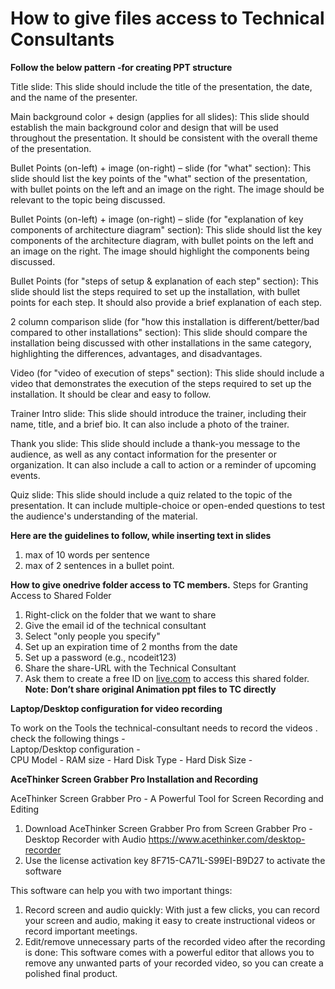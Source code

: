 # How to give files access to Technical Consultants

**Follow the below pattern -for creating PPT structure**

Title slide: This slide should include the title of the presentation, the date, and the name of the presenter.

Main background color + design (applies for all slides): This slide should establish the main background color and design that will be used throughout the presentation. It should be consistent with the overall theme of the presentation.

Bullet Points (on-left) + image (on-right) – slide (for "what" section): This slide should list the key points of the "what" section of the presentation, with bullet points on the left and an image on the right. The image should be relevant to the topic being discussed.

Bullet Points (on-left) + image (on-right) – slide (for "explanation of key components of architecture diagram" section): This slide should list the key components of the architecture diagram, with bullet points on the left and an image on the right. The image should highlight the components being discussed.

Bullet Points (for "steps of setup & explanation of each step" section): This slide should list the steps required to set up the installation, with bullet points for each step. It should also provide a brief explanation of each step.

2 column comparison slide (for "how this installation is different/better/bad compared to other installations" section): This slide should compare the installation being discussed with other installations in the same category, highlighting the differences, advantages, and disadvantages.

Video (for "video of execution of steps" section): This slide should include a video that demonstrates the execution of the steps required to set up the installation. It should be clear and easy to follow.

Trainer Intro slide: This slide should introduce the trainer, including their name, title, and a brief bio. It can also include a photo of the trainer.

Thank you slide: This slide should include a thank-you message to the audience, as well as any contact information for the presenter or organization. It can also include a call to action or a reminder of upcoming events.

Quiz slide: This slide should include a quiz related to the topic of the presentation. It can include multiple-choice or open-ended questions to test the audience's understanding of the material.






**Here are the guidelines to follow, while inserting text in slides**  
1. max of 10 words per sentence  
2. max of 2 sentences in a bullet point.

**How to give onedrive folder access to TC members.**
Steps for Granting Access to Shared Folder
1.  Right-click on the folder that we want to share
2.  Give the email id of the technical consultant
3.  Select "only people you specify"
4.  Set up an expiration time of 2 months from the date
5.  Set up a password (e.g., ncodeit123)
6.  Share the share-URL with the Technical Consultant
7.  Ask them to create a free ID on [live.com](http://live.com/) to access this shared folder.
**Note: Don’t share original Animation ppt files to TC directly**

**Laptop/Desktop configuration for video recording**

To work on the Tools the technical-consultant needs to record the videos .  
check the following things -  
Laptop/Desktop configuration -  
CPU Model - RAM size - Hard Disk Type - Hard Disk Size - 

**AceThinker Screen Grabber Pro Installation and Recording**

AceThinker Screen Grabber Pro - A Powerful Tool for Screen Recording and Editing

1.  Download AceThinker Screen Grabber Pro from Screen Grabber Pro - Desktop Recorder with Audio https://www.acethinker.com/desktop-recorder
2.  Use the license activation key 8F715-CA71L-S99EI-B9D27 to activate the software

This software can help you with two important things:

1.  Record screen and audio quickly: With just a few clicks, you can record your screen and audio, making it easy to create instructional videos or record important meetings.
2.  Edit/remove unnecessary parts of the recorded video after the recording is done: This software comes with a powerful editor that allows you to remove any unwanted parts of your recorded video, so you can create a polished final product.
